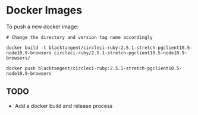 # Docker Images

To push a new docker image:

```
# Change the directory and version tag name accordingly

docker build -t blacktangent/circleci-ruby:2.5.1-stretch-pgclient10.5-node10.9-browsers circleci-ruby/2.5.1-stretch-pgclient10.5-node10.9-browsers/

docker push blacktangent/circleci-ruby:2.5.1-stretch-pgclient10.5-node10.9-browsers
```

## TODO 

- Add a docker build and release process
